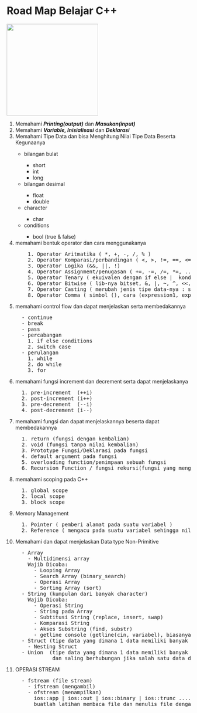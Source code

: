 <h1>Road Map Belajar C++</h1>
<img src="https://img.icons8.com/all/500/c-plus-plus-logo.png", width=250px, height=250px />
<ol>
  <li>Memahami <b><i>Printing(output)</i></b> dan <b><i>Masukan(input)</i></b></li>
  <li>Memahami <b><i>Variable, Inisialisasi</i></b> dan <b><i>Deklarasi</i></b></li>
  <li>Memahami Tipe Data dan bisa Menghitung Nilai Tipe Data Beserta Kegunaanya</li>
  <ul>
    <li> bilangan bulat </li>
    <ul>
      <li>short</li>
      <li>int</li>
      <li>long</li>
    </ul>
    <li> bilangan desimal </li>
    <ul>
      <li>float</li>
      <li>double</li>
    </ul>
    <li>character</li>
    <ul>
      <li>char</li>
    </ul>
    <li>conditions</li>
    <ul>
      <li>bool (true & false)</li>
    </ul>
  </ul>

  <li> memahami bentuk operator dan cara menggunakanya </li>
    <pre>
    1. Operator Aritmatika ( *, +, -, /, % )
    2. Operator Komparasi/perbandingan ( <, >, !=, ==, <=, >= )
    3. Operator Logika (&&, ||, !)
    4. Operator Assignment/penugasan ( +=, -=, /=, *=, ... )
    5. Operator Tenary ( ekuivalen dengan if else |  kondisi ? action1 : action2)
    6. Operator Bitwise ( lib-nya bitset, &, |, ~, ^, <<, >> )
    7. Operator Casting ( merubah jenis tipe data-nya : simbo (tipe datanya))
    8. Operator Comma ( simbol (), cara (expression1, expression2, expression3, ....) )</pre>

<li> memahami control flow dan dapat menjelaskan serta membedakannya </li>
<pre>
  - continue
  - break
  - pass
  - percabangan
    1. if else conditions
    2. switch case
  - perulangan
    1. while
    2. do while
    3. for</pre>

<li> memahami fungsi increment dan decrement serta dapat menjelaskanya</li>
<pre>
  1. pre-increment  (++i)
  2. post-increment (i++)
  3. pre-decrement  (--i)
  4. post-decrement (i--)</pre>

<li>memahami fungsi dan dapat menjelaskannya beserta dapat membedakannya</li>
<pre>
  1. return (fungsi dengan kembalian)
  2. void (fungsi tanpa nilai kembalian)
  3. Prototype Fungsi/Deklarasi pada fungsi
  4. default argument pada fungsi
  5. overloading function/penimpaan sebuah fungsi
  6. Recursion Function / fungsi rekursi(fungsi yang mengulang dirinya sendiri)</pre>

<li> memahami scoping pada C++ </li>
<pre>
  1. global scope
  2. local scope
  3. block scope</pre>
 
<li> Memory Management </li>
<pre>
  1. Pointer ( pemberi alamat pada suatu variabel )
  2. Reference ( mengacu pada suatu variabel sehingga nilai dan alamatnya sama )</pre>

<li> Memahami dan dapat menjelaskan Data type Non-Primitive </li>
<pre>
  - Array
    - Multidimensi array
    Wajib Dicoba:
      - Looping Array
      - Search Array (binary_search)
      - Operasi Array
      - Sorting Array (sort)
  - String (kumpulan dari banyak character)
    Wajib Dicoba:
      - Operasi String
      - String pada Array
      - Subtitusi String (replace, insert, swap)
      - Komparasi String
      - Akses Substring (find, substr)
      - getline console (getline(cin, variabel), biasanya untuk input kalimat)
  - Struct (tipe data yang dimana 1 data memiliki banyak komponen/element-element)
    - Nesting Struct
  - Union  (tipe data yang dimana 1 data memiliki banyak komponen/element-element, 
            dan saling berhubungan jika salah satu data diubah maka yang lainnya akan berubah)</pre>
            
<li>OPERASI STREAM</li>
<pre>
  - fstream (file stream)
    - ifstream (mengambil)
    - ofstream (menampilkan)
      ios::app | ios::out | ios::binary | ios::trunc ....
      buatlah latihan membaca file dan menulis file dengan binary</pre>
</ol>
